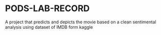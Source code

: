 # PODS-LAB-RECORD
A project that predicts and depicts the movie based on a clean sentimental analysis using dataset of IMDB form kaggle
